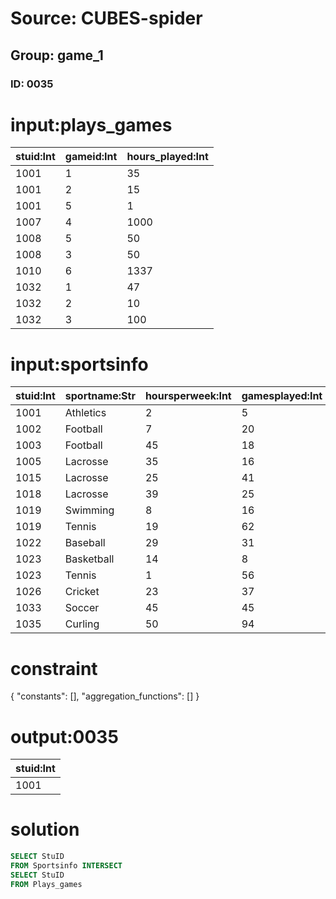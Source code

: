 # Source: CUBES-spider
## Group: game_1
### ID: 0035

# input:plays_games

| stuid:Int | gameid:Int | hours_played:Int |
|---|---|---|
| 1001 | 1 | 35 |
| 1001 | 2 | 15 |
| 1001 | 5 | 1 |
| 1007 | 4 | 1000 |
| 1008 | 5 | 50 |
| 1008 | 3 | 50 |
| 1010 | 6 | 1337 |
| 1032 | 1 | 47 |
| 1032 | 2 | 10 |
| 1032 | 3 | 100 |

# input:sportsinfo

| stuid:Int | sportname:Str | hoursperweek:Int | gamesplayed:Int | onscholarship:Str |
|---|---|---|---|---|
| 1001 | Athletics | 2 | 5 | N |
| 1002 | Football | 7 | 20 | Y |
| 1003 | Football | 45 | 18 | Y |
| 1005 | Lacrosse | 35 | 16 | N |
| 1015 | Lacrosse | 25 | 41 | Y |
| 1018 | Lacrosse | 39 | 25 | N |
| 1019 | Swimming | 8 | 16 | Y |
| 1019 | Tennis | 19 | 62 | N |
| 1022 | Baseball | 29 | 31 | N |
| 1023 | Basketball | 14 | 8 | Y |
| 1023 | Tennis | 1 | 56 | Y |
| 1026 | Cricket | 23 | 37 | Y |
| 1033 | Soccer | 45 | 45 | Y |
| 1035 | Curling | 50 | 94 | N |

# constraint

{
  "constants": [],
  "aggregation_functions": []
}

# output:0035

| stuid:Int |
|---|
| 1001 |

# solution

```sql
SELECT StuID
FROM Sportsinfo INTERSECT
SELECT StuID
FROM Plays_games
```
